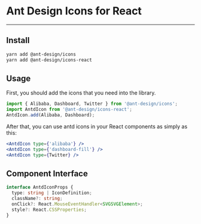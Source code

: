# Ant Design Icons for React
---

## Install

```bash
yarn add @ant-design/icons
yarn add @ant-design/icons-react
```

## Usage

First, you should add the icons that you need into the library.

```ts
import { Alibaba, Dashboard, Twitter } from '@ant-design/icons';
import AntdIcon from '@ant-design/icons-react';
AntdIcon.add(Alibaba, Dashboard);
```

After that, you can use antd icons in your React components as simply as this:

```jsx
<AntdIcon type={'alibaba'} />
<AntdIcon type={'dashboard-fill'} />
<AntdIcon type={Twitter} />
```

## Component Interface

```ts
interface AntdIconProps {
  type: string | IconDefinition;
  className?: string;
  onClick?: React.MouseEventHandler<SVGSVGElement>;
  style?: React.CSSProperties;
}
```
